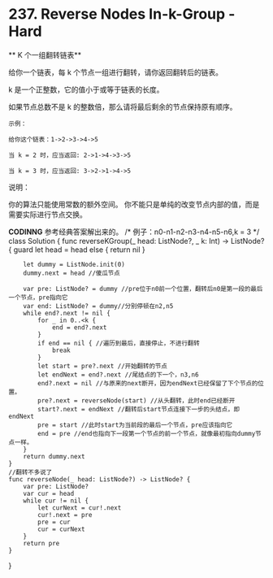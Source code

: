 # 237. Reverse Nodes In-k-Group - Hard

** K 个一组翻转链表**

给你一个链表，每 k 个节点一组进行翻转，请你返回翻转后的链表。

k 是一个正整数，它的值小于或等于链表的长度。

如果节点总数不是 k 的整数倍，那么请将最后剩余的节点保持原有顺序。

```
示例：

给你这个链表：1->2->3->4->5

当 k = 2 时，应当返回: 2->1->4->3->5

当 k = 3 时，应当返回: 3->2->1->4->5
```
说明：

你的算法只能使用常数的额外空间。
你不能只是单纯的改变节点内部的值，而是需要实际进行节点交换。

**CODINNG**
参考经典答案解出来的。
/*
 例子：n0-n1-n2-n3-n4-n5-n6,k = 3
 */
class Solution {
    func reverseKGroup(_ head: ListNode?, _ k: Int) -> ListNode? {
        guard let head = head else {
            return nil
        }

        let dummy = ListNode.init(0)
        dummy.next = head //傻瓜节点

        var pre: ListNode? = dummy //pre位于n0前一个位置，翻转后n0是第一段的最后一个节点，pre指向它
        var end: ListNode? = dummy//分别停顿在n2,n5
        while end?.next != nil {
            for _ in 0..<k {
                end = end?.next
            }
            if end == nil { //遍历到最后，直接停止，不进行翻转
                break
            }
            let start = pre?.next //开始翻转的节点
            let endNext = end?.next //尾结点的下一个，n3,n6
            end?.next = nil //与原来的next断开，因为endNext已经保留了下个节点的位置。
            pre?.next = reverseNode(start) //从头翻转，此时end已经断开
            start?.next = endNext //翻转后start节点连接下一步的头结点，即endNext
            pre = start //此时start为当前段的最后一个节点，pre应该指向它
            end = pre //end也指向下一段第一个节点的前一个节点，就像最初指向dummy节点一样。
        }
        return dummy.next
    }
    //翻转不多说了
    func reverseNode(_ head: ListNode?) -> ListNode? {
        var pre: ListNode?
        var cur = head
        while cur != nil {
            let curNext = cur!.next
            cur!.next = pre
            pre = cur
            cur = curNext
        }
        return pre
    }
}
```
